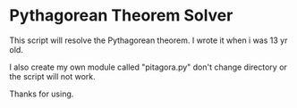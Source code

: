 # Pythagorean Theorem Solver
This script will resolve the Pythagorean theorem. 
I wrote it when i was 13 yr old.

I also create my own module called "pitagora.py" don't change directory or the script will not work.

Thanks for using.
